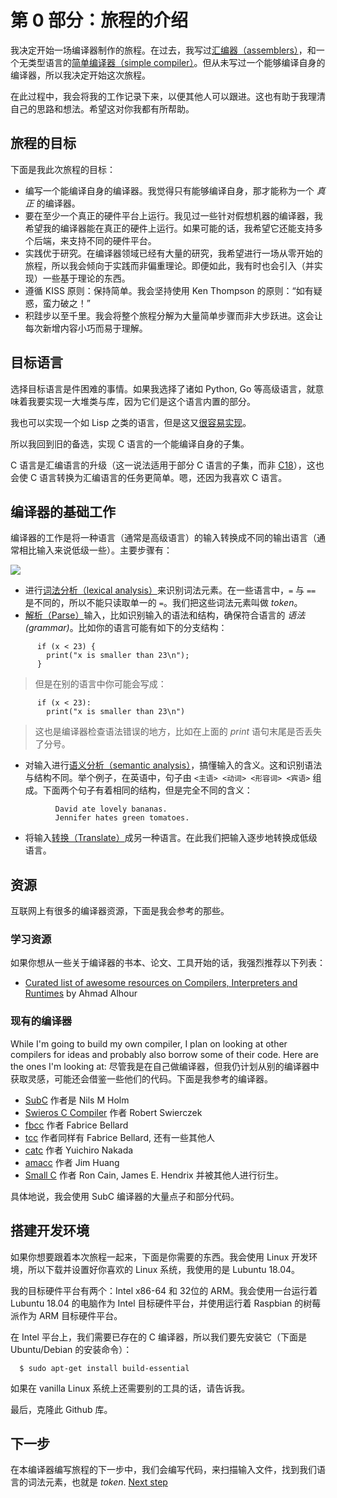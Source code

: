 # 第 0 部分：旅程的介绍

我决定开始一场编译器制作的旅程。在过去，我写过[汇编器（assemblers）](https://github.com/DoctorWkt/pdp7-unix/blob/master/tools/as7)，和一个无类型语言的[简单编译器（simple compiler）](https://github.com/DoctorWkt/h-compiler)。但从未写过一个能够编译自身的编译器，所以我决定开始这次旅程。

在此过程中，我会将我的工作记录下来，以便其他人可以跟进。这也有助于我理清自己的思路和想法。希望这对你我都有所帮助。

## 旅程的目标

下面是我此次旅程的目标：

 + 编写一个能编译自身的编译器。我觉得只有能够编译自身，那才能称为一个 *真正* 的编译器。
 + 要在至少一个真正的硬件平台上运行。我见过一些针对假想机器的编译器，我希望我的编译器能在真正的硬件上运行。如果可能的话，我希望它还能支持多个后端，来支持不同的硬件平台。
 + 实践优于研究。在编译器领域已经有大量的研究，我希望进行一场从零开始的旅程，所以我会倾向于实践而非偏重理论。即便如此，我有时也会引入（并实现）一些基于理论的东西。
 + 遵循 KISS 原则：保持简单。我会坚持使用 Ken Thompson 的原则：“如有疑惑，蛮力破之！”
 + 积跬步以至千里。我会将整个旅程分解为大量简单步骤而非大步跃进。这会让每次新增内容小巧而易于理解。

## 目标语言

选择目标语言是件困难的事情。如果我选择了诸如 Python, Go 等高级语言，就意味着我要实现一大堆类与库，因为它们是这个语言内置的部分。

我也可以实现一个如 Lisp 之类的语言，但是这又[很容易实现](ftp://publications.ai.mit.edu/ai-publications/pdf/AIM-039.pdf)。

所以我回到旧的备选，实现 C 语言的一个能编译自身的子集。

C 语言是汇编语言的升级（这一说法适用于部分 C 语言的子集，而非 [C18](https://en.wikipedia.org/wiki/C18_(C_standard_revision))），这也会使 C 语言转换为汇编语言的任务更简单。嗯，还因为我喜欢 C 语言。

## 编译器的基础工作

编译器的工作是将一种语言（通常是高级语言）的输入转换成不同的输出语言（通常相比输入来说低级一些）。主要步骤有：

![](Figs/parsing_steps.png)

 + 进行[词法分析（lexical analysis）](https://en.wikipedia.org/wiki/Lexical_analysis)来识别词法元素。在一些语言中，`=` 与 `==` 是不同的，所以不能只读取单一的 `=`。我们把这些词法元素叫做 *token*。
 + [解析（Parse）](https://en.wikipedia.org/wiki/Parsing)输入，比如识别输入的语法和结构，确保符合语言的 *语法(grammar)*。比如你的语言可能有如下的分支结构：

```
      if (x < 23) {
        print("x is smaller than 23\n");
      }
```

> 但是在别的语言中你可能会写成：

```
      if (x < 23):
        print("x is smaller than 23\n")
```

> 这也是编译器检查语法错误的地方，比如在上面的 *print* 语句末尾是否丢失了分号。

 + 对输入进行[语义分析（semantic analysis）](https://en.wikipedia.org/wiki/Semantic_analysis_(compilers))，搞懂输入的含义。这和识别语法与结构不同。举个例子，在英语中，句子由 `<主语> <动词> <形容词> <宾语>` 组成。下面两个句子有着相同的结构，但是完全不同的含义：

```
          David ate lovely bananas.
          Jennifer hates green tomatoes.
```

 + 将输入[转换（Translate）](https://en.wikipedia.org/wiki/Code_generation_(compiler))成另一种语言。在此我们把输入逐步地转换成低级语言。

## 资源

互联网上有很多的编译器资源，下面是我会参考的那些。

### 学习资源

如果你想从一些关于编译器的书本、论文、工具开始的话，我强烈推荐以下列表：

  + [Curated list of awesome resources on Compilers, Interpreters and Runtimes](https://github.com/aalhour/awesome-compilers) by Ahmad Alhour

### 现有的编译器

While I'm going to build my own compiler, I plan on looking at other compilers
for ideas and probably also borrow some of their code. Here are the ones
I'm looking at:
尽管我是在自己做编译器，但我仍计划从别的编译器中获取灵感，可能还会借鉴一些他们的代码。下面是我参考的编译器。

  + [SubC](http://www.t3x.org/subc/) 作者是 Nils M Holm
  + [Swieros C Compiler](https://github.com/rswier/swieros/blob/master/root/bin/c.c) 作者 Robert Swierczek
  + [fbcc](https://github.com/DoctorWkt/fbcc) 作者 Fabrice Bellard
  + [tcc](https://bellard.org/tcc/) 作者同样有 Fabrice Bellard, 还有一些其他人
  + [catc](https://github.com/yui0/catc) 作者 Yuichiro Nakada
  + [amacc](https://github.com/jserv/amacc) 作者 Jim Huang
  + [Small C](https://en.wikipedia.org/wiki/Small-C) 作者 Ron Cain, James E. Hendrix 并被其他人进行衍生。

具体地说，我会使用 SubC 编译器的大量点子和部分代码。

## 搭建开发环境

如果你想要跟着本次旅程一起来，下面是你需要的东西。我会使用 Linux 开发环境，所以下载并设置好你喜欢的 Linux 系统，我使用的是 Lubuntu 18.04。

我的目标硬件平台有两个：Intel x86-64 和 32位的 ARM。我会使用一台运行着 Lubuntu 18.04 的电脑作为 Intel 目标硬件平台，并使用运行着 Raspbian 的树莓派作为 ARM 目标硬件平台。

在 Intel 平台上，我们需要已存在的 C 编译器，所以我们要先安装它（下面是 Ubuntu/Debian 的安装命令）：

```
  $ sudo apt-get install build-essential
```

如果在 vanilla Linux 系统上还需要别的工具的话，请告诉我。

最后，克隆此 Github 库。

## 下一步

在本编译器编写旅程的下一步中，我们会编写代码，来扫描输入文件，找到我们语言的词法元素，也就是 *token*. [Next step](../01_Scanner/Readme.md)
